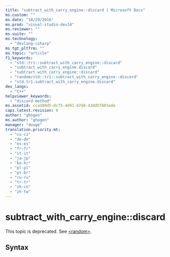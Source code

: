 ```yaml
---
title: "subtract_with_carry_engine::discard | Microsoft Docs"
ms.custom: ""
ms.date: "10/29/2016"
ms.prod: "visual-studio-dev14"
ms.reviewer: ""
ms.suite: ""
ms.technology: 
  - "devlang-csharp"
ms.tgt_pltfrm: ""
ms.topic: "article"
f1_keywords: 
  - "std::tr1::subtract_with_carry_engine::discard"
  - "subtract_with_carry_engine.discard"
  - "subtract_with_carry_engine::discard"
  - "random/std::tr1::subtract_with_carry_engine::discard"
  - "std.tr1.subtract_with_carry_engine.discard"
dev_langs: 
  - "C++"
helpviewer_keywords: 
  - "discard method"
ms.assetid: cca189d5-dc75-4d91-b7d8-43dd5f801ede
caps.latest.revision: 8
author: "ghogen"
ms.author: "ghogen"
manager: "douge"
translation.priority.mt: 
  - "cs-cz"
  - "de-de"
  - "es-es"
  - "fr-fr"
  - "it-it"
  - "ja-jp"
  - "ko-kr"
  - "pl-pl"
  - "pt-br"
  - "ru-ru"
  - "tr-tr"
  - "zh-cn"
  - "zh-tw"
---
```

# subtract_with_carry_engine::discard
This topic is deprecated. See [\<random>](../Topic/%3Crandom%3E.md).  
  
## Syntax